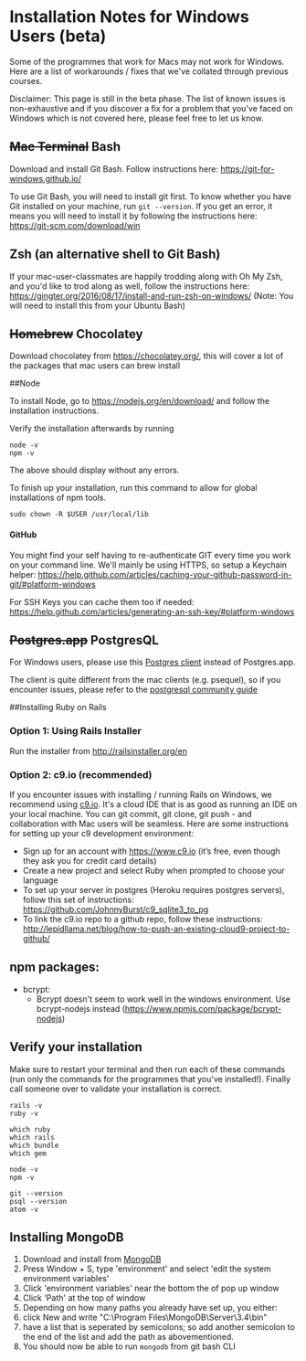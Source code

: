 # Installation Notes for Windows Users (beta)

Some of the programmes that work for Macs may not work for Windows. Here are a list of workarounds / fixes that we've collated through previous courses.

Disclaimer: This page is still in the beta phase. The list of known issues is non-exhaustive and if you discover a fix for a problem that you've faced on Windows which is not covered here, please feel free to let us know.

## ~~Mac Terminal~~ Bash
Download and install Git Bash. Follow instructions here: https://git-for-windows.github.io/

To use Git Bash, you will need to install git first. To know whether you have Git installed on your machine, run ```git --version```. If you get an error, it means you will need to install it by following the instructions here: https://git-scm.com/download/win

## Zsh (an alternative shell to Git Bash)

If your mac-user-classmates are happily trodding along with Oh My Zsh, and you'd like to trod along as well, follow the instructions here: https://gingter.org/2016/08/17/install-and-run-zsh-on-windows/ (Note: You will need to install this from your Ubuntu Bash)

## ~~Homebrew~~ Chocolatey

Download chocolatey from https://chocolatey.org/, this will cover a lot of the packages that mac users can brew install

##Node

To install Node, go to https://nodejs.org/en/download/ and follow the installation instructions.

Verify the installation afterwards by running

```
node -v
npm -v
```

The above should display without any errors.

To finish up your installation, run this command to allow for global installations of npm tools.

```
sudo chown -R $USER /usr/local/lib
```

#### GitHub
You might find your self having to re-authenticate GIT every time you work on your command line.
We'll mainly be using HTTPS, so setup a Keychain helper: https://help.github.com/articles/caching-your-github-password-in-git/#platform-windows

For SSH Keys you can cache them too if needed: https://help.github.com/articles/generating-an-ssh-key/#platform-windows

## ~~Postgres.app~~ PostgresQL

For Windows users, please use this [Postgres client](https://www.postgresql.org/download/windows/) instead of Postgres.app.

The client is quite different from the mac clients (e.g. psequel), so if you encounter issues, please refer to the [postgresql community guide](https://wiki.postgresql.org/wiki/Community_Guide_to_PostgreSQL_GUI_Tools)

##Installing Ruby on Rails

### Option 1: Using Rails Installer

Run the installer from http://railsinstaller.org/en

### Option 2: c9.io (recommended)
If you encounter issues with installing / running Rails on Windows, we recommend using [c9.io](https://www.c9.io). It's a cloud IDE that is as good as running an IDE on your local machine. You can git commit, git clone, git push - and collaboration with Mac users will be seamless. Here are some instructions for setting up your c9 development environment:

* Sign up for an account with https://www.c9.io (it’s free, even though they ask you for credit card details)
* Create a new project and select Ruby when prompted to choose your language
* To set up your server in postgres (Heroku requires postgres servers), follow this set of instructions: https://github.com/JohnnyBurst/c9_sqlite3_to_pg
* To link the c9.io repo to a github repo, follow these instructions: http://lepidllama.net/blog/how-to-push-an-existing-cloud9-project-to-github/

## npm packages:

* bcrypt:
  * Bcrypt doesn't seem to work well in the windows environment. Use bcrypt-nodejs instead (https://www.npmjs.com/package/bcrypt-nodejs)


## Verify your installation

Make sure to restart your terminal and then run each of these commands (run only the commands for the programmes that you've installed!). Finally call someone over to validate your installation is correct.

```
rails -v
ruby -v

which ruby
which rails
which bundle
which gem

node -v
npm -v

git --version
psql --version
atom -v

```

## Installing MongoDB

1. Download and install from [MongoDB](https://www.mongodb.com/download-center#community)
2. Press Window + S, type 'environment' and select 'edit the system environment variables'
3. Click 'environment variables' near the bottom the of pop up window
4. Click 'Path' at the top of window
5. Depending on how many paths you already have set up, you either:
  1. click New and write "C:\Program Files\MongoDB\Server\3.4\bin"
  2. have a list that is seperated by semicolons; so add another semicolon to the end of the list and add the path as abovementioned.
6. You should now be able to run `mongodb` from git bash CLI
